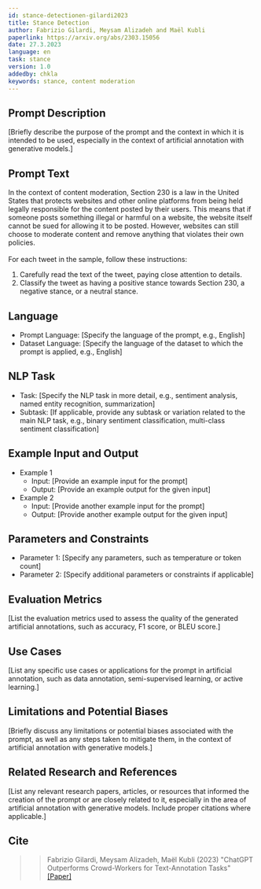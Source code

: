```yaml
---
id: stance-detectionen-gilardi2023
title: Stance Detection
author: Fabrizio Gilardi, Meysam Alizadeh and Maël Kubli
paperlink: https://arxiv.org/abs/2303.15056 
date: 27.3.2023
language: en
task: stance
version: 1.0
addedby: chkla
keywords: stance, content moderation
---
```


## Prompt Description

[Briefly describe the purpose of the prompt and the context in which it is intended to be used, especially in the context of artificial annotation with generative models.]

## Prompt Text

In the context of content moderation, Section 230 is a law in the United States that protects websites and other online platforms from being held legally responsible for the content posted by their users. This means that if someone posts something illegal or harmful on a website, the website itself cannot be sued for allowing it to be posted. However, websites can still choose to moderate content and remove anything that violates their own policies.<br>
<br>
For each tweet in the sample, follow these instructions:<br>
1. Carefully read the text of the tweet, paying close attention to details.<br>
2. Classify the tweet as having a positive stance towards Section 230, a negative stance, or a neutral stance.<br>

## Language

- Prompt Language: [Specify the language of the prompt, e.g., English]
- Dataset Language: [Specify the language of the dataset to which the prompt is applied, e.g., English]

## NLP Task

- Task: [Specify the NLP task in more detail, e.g., sentiment analysis, named entity recognition, summarization]
- Subtask: [If applicable, provide any subtask or variation related to the main NLP task, e.g., binary sentiment classification, multi-class sentiment classification]

## Example Input and Output

- Example 1
  - Input: [Provide an example input for the prompt]
  - Output: [Provide an example output for the given input]
- Example 2
  - Input: [Provide another example input for the prompt]
  - Output: [Provide another example output for the given input]

## Parameters and Constraints

- Parameter 1: [Specify any parameters, such as temperature or token count]
- Parameter 2: [Specify additional parameters or constraints if applicable]

## Evaluation Metrics

[List the evaluation metrics used to assess the quality of the generated artificial annotations, such as accuracy, F1 score, or BLEU score.]

## Use Cases

[List any specific use cases or applications for the prompt in artificial annotation, such as data annotation, semi-supervised learning, or active learning.]

## Limitations and Potential Biases

[Briefly discuss any limitations or potential biases associated with the prompt, as well as any steps taken to mitigate them, in the context of artificial annotation with generative models.]

## Related Research and References

[List any relevant research papers, articles, or resources that informed the creation of the prompt or are closely related to it, especially in the area of artificial annotation with generative models. Include proper citations where applicable.]

## Cite

>> Fabrizio Gilardi, Meysam Alizadeh, Maël Kubli (2023) "ChatGPT Outperforms Crowd-Workers for Text-Annotation Tasks" [[Paper]](https://arxiv.org/abs/2303.15056)
